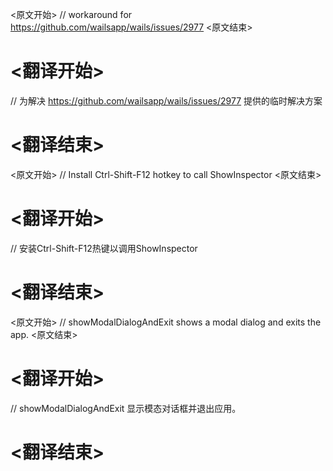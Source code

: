 
<原文开始>
// workaround for https://github.com/wailsapp/wails/issues/2977
<原文结束>

# <翻译开始>
// 为解决 https://github.com/wailsapp/wails/issues/2977 提供的临时解决方案
# <翻译结束>


<原文开始>
// Install Ctrl-Shift-F12 hotkey to call ShowInspector
<原文结束>

# <翻译开始>
// 安装Ctrl-Shift-F12热键以调用ShowInspector
# <翻译结束>


<原文开始>
// showModalDialogAndExit shows a modal dialog and exits the app.
<原文结束>

# <翻译开始>
// showModalDialogAndExit 显示模态对话框并退出应用。
# <翻译结束>

